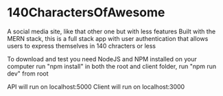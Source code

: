 # 140CharactersOfAwesome
A social media site, like that other one but with less features
Built with the MERN stack, this is a full stack app with user authentication that allows users to express themselves in 140 chracters or less


To download and test you need NodeJS and NPM installed on your computer
run "npm install" in both the root and client folder,
run "npm run dev" from root

API will run on localhost:5000
Client will run on localhost:3000
